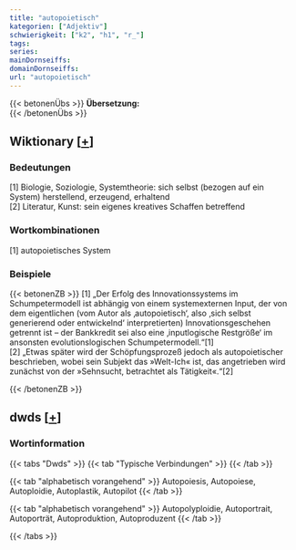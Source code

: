 ```yaml
---
title: "autopoietisch"
kategorien: ["Adjektiv"]
schwierigkeit: ["k2", "h1", "r_"]
tags:
series:
mainDornseiffs:
domainDornseiffs:
url: "autopoietisch"
---
```


{{< betonenÜbs >}}
**Übersetzung:**  
{{< /betonenÜbs >}}

## Wiktionary [[+](https://de.wiktionary.org/wiki/autopoietisch)]

### Bedeutungen
[1] Biologie, Soziologie, Systemtheorie: sich selbst (bezogen auf ein System) herstellend, erzeugend, erhaltend  
[2] Literatur, Kunst: sein eigenes kreatives Schaffen betreffend  

### Wortkombinationen
[1] autopoietisches System  

### Beispiele
{{< betonenZB >}}
[1] „Der Erfolg des Innovationssystems im Schumpetermodell ist abhängig von einem systemexternen Input, der von dem eigentlichen (vom Autor als ‚autopoietisch‘, also ‚sich selbst generierend oder entwickelnd‘ interpretierten) Innovationsgeschehen getrennt ist – der Bankkredit sei also eine ‚inputlogische Restgröße‘ im ansonsten evolutionslogischen Schumpetermodell.“[1]  
[2] „Etwas später wird der Schöpfungsprozeß jedoch als autopoietischer beschrieben, wobei sein Subjekt das »Welt-Ich« ist, das angetrieben wird zunächst von der »Sehnsucht, betrachtet als Tätigkeit«.“[2]  

{{< /betonenZB >}}


## dwds [[+](https://www.dwds.de/wb/autopoietisch)]

### Wortinformation
{{< tabs "Dwds" >}}
{{< tab "Typische Verbindungen" >}}
{{< /tab >}}

{{< tab "alphabetisch vorangehend" >}}
Autopoiesis, Autopoiese, Autoploidie, Autoplastik, Autopilot
{{< /tab >}}

{{< tab "alphabetisch vorangehend" >}}
Autopolyploidie, Autoportrait, Autoporträt, Autoproduktion, Autoproduzent
{{< /tab >}}

{{< /tabs >}}

